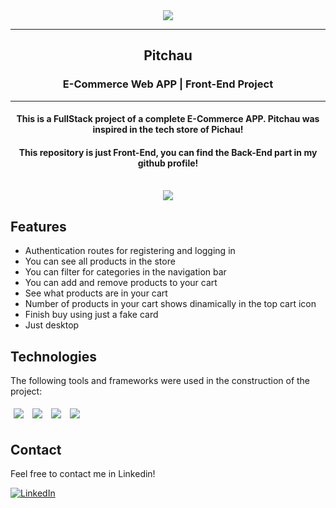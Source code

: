 <div align="center"><img src="https://i.imgur.com/IomDRaG.png"></img></div>
<hr>
<h2 align=center>Pitchau</h2>
<h3 align=center>E-Commerce Web APP | Front-End Project</h3>
<hr>
<h4 align=center>This is a FullStack project of a complete E-Commerce APP. Pitchau was inspired in the tech store of Pichau!</h4>
<h4 align=center>This repository is just Front-End, you can find the Back-End part in my github profile! </h4>
<br>
<div align=center style="display:flex; justify-content: center; gap:5%">
    <img src="https://i.imgur.com/9R6d27H.gif">
</div>

## Features

- Authentication routes for registering and logging in
- You can see all products in the store
- You can filter for categories in the navigation bar
- You can add and remove products to your cart
- See what products are in your cart
- Number of products in your cart shows dinamically in the top cart icon
- Finish buy using just a fake card
- Just desktop

## Technologies
The following tools and frameworks were used in the construction of the project:<br>
<p>
  <img style='margin: 5px;' src='https://img.shields.io/badge/styled-components%20-%2320232a.svg?&style=for-the-badge&color=b8679e&logo=styled-components&logoColor=%3a3a3a'>
  <img style='margin: 5px;' src='https://img.shields.io/badge/axios%20-%2320232a.svg?&style=for-the-badge&color=informational'>
  <img style='margin: 5px;' src="https://img.shields.io/badge/react-app%20-%2320232a.svg?&style=for-the-badge&color=60ddf9&logo=react&logoColor=%2361DAFB"/>
  <img style='margin: 5px;' src="https://img.shields.io/badge/react_route%20-%2320232a.svg?&style=for-the-badge&logo=react&logoColor=%2361DAFB"/>
</p>

## Contact

Feel free to contact me in Linkedin!

[![LinkedIn][linkedin-shield]][linkedin-url]

<!-- MARKDOWN LINKS & IMAGES -->
<!-- https://www.markdownguide.org/basic-syntax/#reference-style-links -->

[linkedin-shield]: https://img.shields.io/badge/-LinkedIn-black.svg?style=for-the-badge&logo=linkedin&colorB=blue
[linkedin-url]: https://www.linkedin.com/in/ovinibarros/
